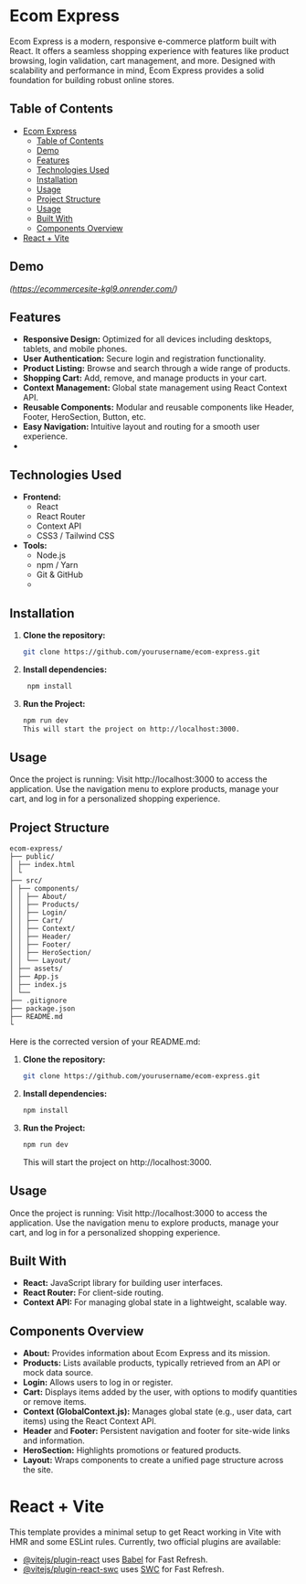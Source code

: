 

# Ecom Express 
Ecom Express is a modern, responsive e-commerce platform built with React. It offers a seamless shopping experience with features like product browsing, login validation, cart management, and more. Designed with scalability and performance in mind, Ecom Express provides a solid foundation for building robust online stores.


## Table of Contents
- [Ecom Express](#ecom-express)
  - [Table of Contents](#table-of-contents)
  - [Demo](#demo)
  - [Features](#features)
  - [Technologies Used](#technologies-used)
  - [Installation](#installation)
  - [Usage](#usage)
  - [Project Structure](#project-structure)
  - [Usage](#usage-1)
  - [Built With](#built-with)
  - [Components Overview](#components-overview)
- [React + Vite](#react--vite)

## Demo
_(https://ecommercesite-kgl9.onrender.com/)_


## Features
- **Responsive Design:** Optimized for all devices including desktops, tablets, and mobile phones.
- **User Authentication:** Secure login and registration functionality.
- **Product Listing:** Browse and search through a wide range of products.
- **Shopping Cart:** Add, remove, and manage products in your cart.
- **Context Management:** Global state management using React Context API.
- **Reusable Components:** Modular and reusable components like Header, Footer, HeroSection, Button, etc.
- **Easy Navigation:** Intuitive layout and routing for a smooth user experience.
- 
## Technologies Used
- **Frontend:**
  - React
  - React Router
  - Context API
  - CSS3 / Tailwind CSS
- **Tools:**
  - Node.js
  - npm / Yarn
  - Git & GitHub
  - 
## Installation

1. **Clone the repository:**
   ```bash
   git clone https://github.com/yourusername/ecom-express.git
   ```
2. **Install dependencies:**
   ```bash
    npm install
   ```
3. **Run the Project:**
   ```bash
   npm run dev
   This will start the project on http://localhost:3000.
   ```
## Usage
Once the project is running:
Visit http://localhost:3000 to access the application.
Use the navigation menu to explore products, manage your cart, and log in for a personalized shopping experience.
## Project Structure
```
ecom-express/
├── public/
│ ├── index.html
│ └
├── src/
│ ├── components/
│ │ ├── About/
│ │ ├── Products/
│ │ ├── Login/
│ │ ├── Cart/
│ │ ├── Context/
│ │ ├── Header/
│ │ ├── Footer/
│ │ ├── HeroSection/
│ │ └── Layout/
│ ├── assets/
│ ├── App.js
│ ├── index.js
│ └── 
├── .gitignore
├── package.json
├── README.md
└

```
Here is the corrected version of your README.md:



1. **Clone the repository:**
   ```bash
   git clone https://github.com/yourusername/ecom-express.git
   ```
2. **Install dependencies:**
   ```bash
   npm install
   ```
3. **Run the Project:**
   ```bash
   npm run dev
   ```
   This will start the project on http://localhost:3000.

## Usage
Once the project is running:
Visit http://localhost:3000 to access the application.
Use the navigation menu to explore products, manage your cart, and log in for a personalized shopping experience.

## Built With
- **React:** JavaScript library for building user interfaces.
- **React Router:** For client-side routing.
- **Context API:** For managing global state in a lightweight, scalable way.

## Components Overview
- **About:** Provides information about Ecom Express and its mission.
- **Products:** Lists available products, typically retrieved from an API or mock data source.
- **Login:** Allows users to log in or register.
- **Cart:** Displays items added by the user, with options to modify quantities or remove items.
- **Context (GlobalContext.js):** Manages global state (e.g., user data, cart items) using the React Context API.
- **Header** and **Footer:** Persistent navigation and footer for site-wide links and information.
- **HeroSection:** Highlights promotions or featured products.
- **Layout:** Wraps components to create a unified page structure across the site.

#  React + Vite
This template provides a minimal setup to get React working in Vite with HMR and some ESLint rules.
Currently, two official plugins are available:
- [@vitejs/plugin-react](https://github.com/vitejs/vite-plugin-react/blob/main/packages/plugin-react/README.md) uses [Babel](https://babeljs.io/) for Fast Refresh.
- [@vitejs/plugin-react-swc](https://github.com/vitejs/vite-plugin-react-swc) uses [SWC](https://swc.rs/) for Fast Refresh.
